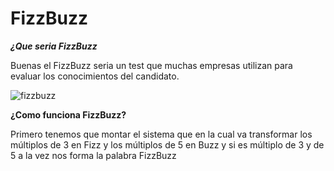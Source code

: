 # FizzBuzz

***¿Que seria FizzBuzz***

Buenas el FizzBuzz seria un test que muchas empresas utilizan para evaluar los conocimientos del candidato.


![fizzbuzz](https://user-images.githubusercontent.com/98552122/223723537-a9325d54-478f-4e6f-84a1-a1f8bf27a2a0.png)



 **¿Como funciona FizzBuzz?**
 
 Primero tenemos que montar el sistema que en la cual va transformar los múltiplos de 3 en Fizz
y los múltiplos de 5 en Buzz y si es múltiplo de 3 y de 5 a la vez nos forma la palabra FizzBuzz

